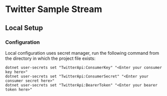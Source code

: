 # Twitter Sample Stream

## Local Setup
### Configuration
Local configuration uses secret manager, run the following command from the directory in which the project file exists:
```
dotnet user-secrets set "TwitterApi:ConsumerKey" "<Enter your consumer key here>"
dotnet user-secrets set "TwitterApi:ConsumerSecret" "<Enter your consumer secret here>"
dotnet user-secrets set "TwitterApi:BearerToken" "<Enter your bearer token here>"
```
